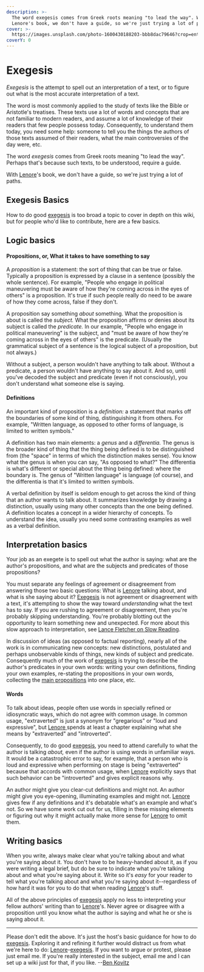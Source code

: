 ```yaml
---
description: >-
  The word exegesis comes from Greek roots meaning "to lead the way". With
  Lenore's book, we don't have a guide, so we're just trying a lot of paths.
cover: >-
  https://images.unsplash.com/photo-1600430188203-bbb8dac79646?crop=entropy&cs=srgb&fm=jpg&ixid=M3wxOTcwMjR8MHwxfHNlYXJjaHw5fHx0YXJvdHxlbnwwfHx8fDE3NDIzNDc4NjR8MA&ixlib=rb-4.0.3&q=85
coverY: 0
---
```


# Exegesis

_Exegesis_ is the attempt to spell out an interpretation of a text, or to figure out what is the most accurate interpretation of a text.

The word is most commonly applied to the study of texts like the Bible or Aristotle's treatises. These texts use a lot of words and concepts that are not familiar to modern readers, and assume a lot of knowledge of their readers that few people possess today. Consequently, to understand them today, you need some help: someone to tell you the things the authors of those texts assumed of their readers, what the main controversies of the day were, etc.

The word _exegesis_ comes from Greek roots meaning "to lead the way". Perhaps that's because such texts, to be understood, require a guide.

With [Lenore](../people-and-systems/lenore-thomson.md)'s book, we don't have a guide, so we're just trying a lot of paths.

## Exegesis Basics

How to do good [exegesis](https://web.archive.org/web/20070815124911/http://greenlightwiki.com/lenore-exegesis/exegesis) is too broad a topic to cover in depth on this wiki, but for people who'd like to contribute, here are a few basics.

## Logic basics

#### Propositions, or, What it takes to have something to say

A _proposition_ is a statement: the sort of thing that can be true or false. Typically a proposition is expressed by a clause in a sentence (possibly the whole sentence). For example, "People who engage in political maneuvering must be aware of how they're coming across in the eyes of others" is a proposition. It's true if such people really do need to be aware of how they come across, false if they don't.

A proposition say something _about_ something. What the proposition is about is called the _subject._ What the proposition affirms or denies about its subject is called the _predicate._ In our example, "People who engage in political maneuvering" is the subject, and "must be aware of how they're coming across in the eyes of others" is the predicate. (Usually the grammatical subject of a sentence is the logical subject of a proposition, but not always.)

Without a subject, a person wouldn't have anything to talk about. Without a predicate, a person wouldn't have anything to say about it. And so, until you've decoded the subject and predicate (even if not consciously), you don't understand what someone else is saying.

#### Definitions

An important kind of proposition is a _definition:_ a statement that marks off the boundaries of some kind of thing, distinguishing it from others. For example, "Written language, as opposed to other forms of language, is limited to written symbols."

A definition has two main elements: a _genus_ and a _differentia._ The genus is the broader kind of thing that the thing being defined is to be distinguished from (the "space" in terms of which the distinction makes sense). You know what the genus is when you can say, "As opposed to what?" The differentia is what's different or special about the thing being defined: where the boundary is. The genus of "Written language" is language (of course), and the differentia is that it's limited to written symbols.

A verbal definition by itself is seldom enough to get across the kind of thing that an author wants to talk about. It summarizes knowledge by drawing a distinction, usually using many other concepts than the one being defined. A definition locates a concept in a wider hierarchy of concepts. To understand the idea, usually you need some contrasting examples as well as a verbal definition.

## Interpretation basics

Your job as an exegete is to spell out what the author is saying: what are the author's propositions, and what are the subjects and predicates of those propositions?

You must separate any feelings of agreement or disagreement from answering those two basic questions: What is [Lenore](../people-and-systems/lenore-thomson.md) talking about, and what is she saying about it? [Exegesis](exegesis.md) is not agreement or disagreement with a text, it's attempting to show the way toward _understanding_ what the text has to say. If you are rushing to agreement or disagreement, then you're probably skipping understanding. You're probably blotting out the opportunity to learn something new and unexpected. For more about this slow approach to interpretation, see [Lance Fletcher on Slow Reading](https://www.chrisjohnsphd.net/uploads/5/0/2/0/50201359/slow_reading_long.pdf).

In discussion of ideas (as opposed to factual reporting), nearly all of the work is in communicating new concepts: new distinctions, postulated and perhaps unobservable kinds of things, new kinds of subject and predicate. Consequently much of the work of [exegesis](exegesis.md) is trying to describe the author's predicates in your own words: writing your own definitions, finding your own examples, re-stating the propositions in your own words, collecting the [main propositions](main-propositions.md) into one place, etc.

#### Words

To talk about ideas, people often use words in specially refined or idiosyncratic ways, which do not agree with common usage. In common usage, "extraverted" is just a synonym for "gregarious" or "loud and expressive", but [Lenore ](../people-and-systems/lenore-thomson.md)spends at least a chapter explaining what she means by "extraverted" and "introverted".

Consequently, to do good [exegesis](exegesis.md), you need to attend carefully to what the author is talking _about,_ even if the author is using words in unfamiliar ways. It would be a catastrophic error to say, for example, that a person who is loud and expressive when performing on stage is being "extraverted" because that accords with common usage, when [Lenore](../people-and-systems/lenore-thomson.md) explicitly says that such behavior can be "introverted" and gives explicit reasons why.

An author might give you clear-cut definitions and might not. An author might give you eye-opening, illuminating examples and might not. [Lenore](../people-and-systems/lenore-thomson.md) gives few if any definitions and it's debatable what's an example and what's not. So we have some work cut out for us, filling in these missing elements or figuring out why it might actually make more sense for [Lenore](../people-and-systems/lenore-thomson.md) to omit them.

## Writing basics

When you write, always make clear what you're talking about and what you're saying about it. You don't have to be heavy-handed about it, as if you were writing a legal brief, but do be sure to indicate what you're talking about and what you're saying about it. Write so it's _easy_ for your reader to tell what you're talking about and what you're saying about it--regardless of how hard it was for you to do that when reading [Lenore](../people-and-systems/lenore-thomson.md)'s stuff.

All of the above principles of [exegesis](exegesis.md) apply no less to interpreting your fellow authors' writing than to [Lenore](../people-and-systems/lenore-thomson.md)'s. Never agree or disagree with a proposition until you know what the author is saying and what he or she is saying about it.

***

Please don't edit the above. It's just the host's basic guidance for how to do [exegesis](exegesis.md). Exploring it and refining it further would distract us from what we're here to do: [Lenore](../people-and-systems/lenore-thomson.md)-[exegesis](https://web.archive.org/web/20070815124911/http://greenlightwiki.com/lenore-exegesis/exegesis). If you want to argue or protest, please just email me. If you're really interested in the subject, email me and I can set up a wiki just for that, if you like. --[Ben Kovitz](https://web.archive.org/web/20070815124911/http://greenlightwiki.com/lenore-exegesis/Ben_Kovitz)
